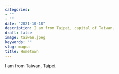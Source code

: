 ```yaml
---
categories:
- ""
- ""
date: "2021-10-18"
description: I am from Taipei, capital of Taiwan.
draft: false
image: taiwan.jpeg
keywords: ""
slug: magna
title: Hometown
---
```


I am from Taiwan, Taipei.